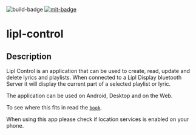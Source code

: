 ![`build-badge`]
[![`mit-badge`]](https://opensource.org/licenses/MIT)

# lipl-control

## Description

Lipl Control is an application that can be used to create, read, update and delete lyrics and playlists. 
When connected to a Lipl Display bluetooth Server it will display the current part of a selected playlist or lyric.

The application can be used on Android, Desktop and on the Web.

To see where this fits in read the [`book`].

When using this app please check if location services is enabled on your phone.


[`build-badge`]: https://github.com/paulusminus/lipl-control/actions/workflows/flutter.yml/badge.svg
[`mit-badge`]: https://img.shields.io/badge/License-MIT-yellow.svg
[`book`]: https://www.paulmin.nl/lipl/

